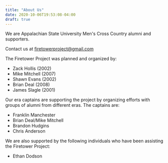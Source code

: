 ```yaml
---
title: "About Us"
date: 2020-10-06T19:53:08-04:00
draft: true
---
```

We are Appalachian State University Men's Cross Country alumni and supporters.

Contact us at [firetowerproject@gmail.com](mailto:firetowerproject@gmail.com)

The Firetower Project was planned and organized by:

* Zack Hollis (2002)
* Mike Mitchell (2007)
* Shawn Evans (2002)
* Brian Deal (2008)
* James Slagle (2001)

Our era captains are supporting the project by organizing efforts with groups of alumni from different eras. The captains are:

* Franklin Manchester
* Brian Deal/Mike Mitchell
* Brandon Hudgins
* Chris Anderson

We are also supported by the following individuals who have been assisting the Firetower Project:

* Ethan Dodson
